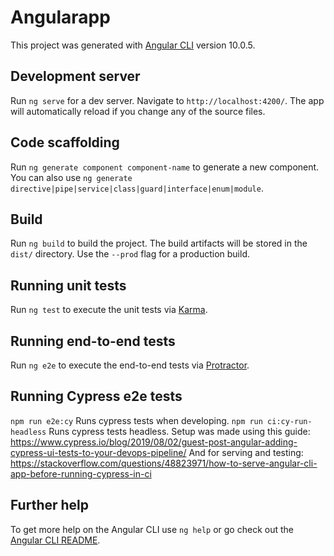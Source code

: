 # Angularapp

This project was generated with [Angular CLI](https://github.com/angular/angular-cli) version 10.0.5.

## Development server

Run `ng serve` for a dev server. Navigate to `http://localhost:4200/`. The app will automatically reload if you change any of the source files.

## Code scaffolding

Run `ng generate component component-name` to generate a new component. You can also use `ng generate directive|pipe|service|class|guard|interface|enum|module`.

## Build

Run `ng build` to build the project. The build artifacts will be stored in the `dist/` directory. Use the `--prod` flag for a production build.

## Running unit tests

Run `ng test` to execute the unit tests via [Karma](https://karma-runner.github.io).

## Running end-to-end tests

Run `ng e2e` to execute the end-to-end tests via [Protractor](http://www.protractortest.org/).

## Running Cypress e2e tests

`npm run e2e:cy` Runs cypress tests when developing.
`npm run ci:cy-run-headless` Runs cypress tests headless.
Setup was made using this guide: https://www.cypress.io/blog/2019/08/02/guest-post-angular-adding-cypress-ui-tests-to-your-devops-pipeline/
And for serving and testing: https://stackoverflow.com/questions/48823971/how-to-serve-angular-cli-app-before-running-cypress-in-ci

## Further help

To get more help on the Angular CLI use `ng help` or go check out the [Angular CLI README](https://github.com/angular/angular-cli/blob/master/README.md).
